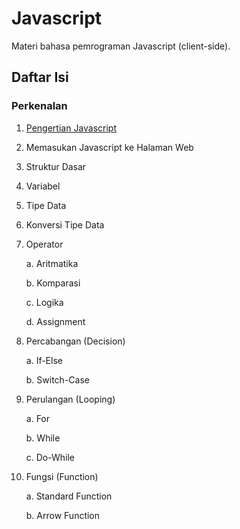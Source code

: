# Javascript
Materi bahasa pemrograman Javascript (client-side).

## Daftar Isi
### Perkenalan
1. [Pengertian Javascript](./01-pengertian-javascript.md)
2. Memasukan Javascript ke Halaman Web
3. Struktur Dasar
4. Variabel
5. Tipe Data
6. Konversi Tipe Data
7. Operator

    a. Aritmatika

    b. Komparasi
   
    c. Logika
   
    d. Assignment

8. Percabangan (Decision)

    a. If-Else

    b. Switch-Case

9. Perulangan (Looping)

    a. For
   
    b. While
   
    c. Do-While

10. Fungsi (Function)

    a. Standard Function

    b. Arrow Function
